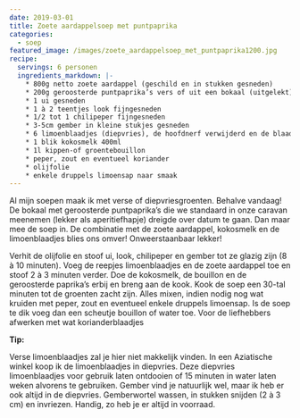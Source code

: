 ```yaml
---
date: 2019-03-01
title: Zoete aardappelsoep met puntpaprika
categories:
  - soep
featured_image: /images/zoete_aardappelsoep_met_puntpaprika1200.jpg
recipe:
  servings: 6 personen
  ingredients_markdown: |-
    * 800g netto zoete aardappel (geschild en in stukken gesneden)    * 200g geroosterde puntpaprika’s vers of uit een bokaal (uitgelekt)
    * 1 ui gesneden
    * 1 à 2 teentjes look fijngesneden
    * 1/2 tot 1 chilipeper fijngesneden
    * 3-5cm gember in kleine stukjes gesneden
    * 6 limoenblaadjes (diepvries), de hoofdnerf verwijderd en de blaadjes in fijne repen gesneden
    * 1 blik kokosmelk 400ml
    * 1l kippen-of groentebouillon
    * peper, zout en eventueel koriander 
    * olijfolie
    * enkele druppels limoensap naar smaak  
---
```

Al mijn soepen maak ik met verse of diepvriesgroenten. Behalve vandaag! 
De bokaal met geroosterde puntpaprika’s die we standaard in onze caravan meenemen (lekker als aperitiefhapje) dreigde over datum te gaan.
Dan maar mee de soep in.
De combinatie met de zoete aardappel, kokosmelk en de limoenblaadjes blies ons omver!
Onweerstaanbaar lekker! 



<!--more-->

Verhit de olijfolie en stoof ui, look, chilipeper en gember tot ze glazig zijn (8 à 10 minuten).
Voeg de reepjes limoenblaadjes en de zoete aardappel toe en stoof 2 à 3 minuten verder.
Doe de kokosmelk, de bouillon en de geroosterde paprika’s erbij en breng aan de kook.
Kook de soep een 30-tal minuten tot de groenten zacht zijn.
Alles mixen, indien nodig nog wat kruiden met peper, zout en eventueel enkele druppels limoensap.
Is de soep te dik voeg dan een scheutje bouillon of water toe.
Voor de liefhebbers afwerken met wat korianderblaadjes

<b>Tip: </b>

Verse limoenblaadjes zal je hier niet makkelijk vinden. In een Aziatische winkel koop ik de limoenblaadjes in diepvries.
Deze diepvries limoenblaadjes voor gebruik laten ontdooien of 15 minuten in water laten weken alvorens te gebruiken. 
Gember vind je natuurlijk wel, maar ik heb er ook altijd in de diepvries.
Gemberwortel wassen, in stukken snijden (2 à 3 cm) en invriezen.
Handig, zo heb je er altijd in voorraad.



